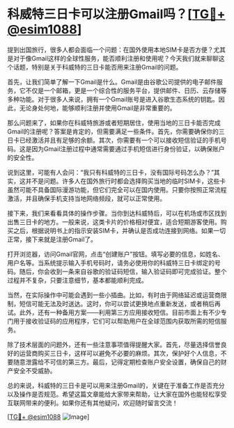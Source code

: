# 科威特三日卡可以注册Gmail吗？[[TG💪+ @esim1088](https://t.me/s/esim1088)]

提到出国旅行，很多人都会面临一个问题：在国外使用本地SIM卡是否方便？尤其是对于像Gmail这样的全球性服务，能否顺利注册和使用呢？今天我们就来聊聊这个话题，特别是关于科威特的三日卡能否用来注册Gmail的问题。

首先，让我们简单了解一下Gmail是什么。Gmail是由谷歌公司提供的电子邮件服务，它不仅是一个邮箱，更是一个综合性的服务平台，提供邮件、日历、云存储等多种功能。对于很多人来说，拥有一个Gmail账号是进入谷歌生态系统的钥匙。因此，无论身处何地，能够顺利注册并使用Gmail是非常重要的。

那么问题来了，如果你在科威特旅游或者短期居住，使用当地的三日卡能否完成Gmail的注册呢？答案是肯定的，但需要满足一些条件。首先，你需要确保你的三日卡已经激活并且有足够的余额。其次，你需要有一个可以接收短信验证的手机号码。这是因为Gmail注册过程中通常需要通过手机短信进行身份验证，以确保账户的安全性。

说到这里，可能有人会问：“我只有科威特的三日卡，没有国际号码怎么办？”其实，这并不是问题。许多人在国外旅行时都会选择购买当地的临时SIM卡，这些卡虽然可能不具备国际漫游功能，但它们完全可以在国内使用。只要你按照正常流程激活，并且确保手机支持当地网络频段，就可以正常使用。

接下来，我们来看看具体的操作步骤。当你到达科威特后，可以在机场或市区找到出售三日卡的地方。一般来说，这类卡片的价格相对便宜，适合短期游客使用。购买之后，根据说明书上的指示安装SIM卡，并确认是否成功连接到网络。如果一切正常，接下来就是注册Gmail了。

打开浏览器，访问Gmail官网，点击“创建账户”按钮。填写必要的信息，如姓名、用户名等。当系统提示输入手机号码时，请务必使用你的科威特三日卡绑定的号码。随后，你会收到一条来自谷歌的验证码短信，输入验证码即可完成验证。整个过程并不复杂，只要注意细节，基本都能顺利完成。

当然，在实际操作中可能会遇到一些小插曲。比如，有时由于网络延迟或运营商限制，短信可能无法及时送达。这时，你可以尝试更换地点重新发送，或者稍后再试。此外，还有一种备用方案——利用第三方应用接收短信。目前市面上有不少专门用于接收验证码的应用程序，它们可以帮助用户在全球范围内获取所需的短信服务。

除了技术层面的问题外，还有一些注意事项值得提醒大家。首先，尽量选择信誉良好的运营商购买三日卡，这样可以避免不必要的麻烦。其次，保护好个人信息，不要随意泄露给不可信的第三方。最后，记得定期检查账户安全设置，确保自己的财产安全不受威胁。

总的来说，科威特的三日卡是可以用来注册Gmail的，关键在于准备工作是否充分以及操作是否规范。希望这篇文章能给大家带来帮助，让大家在国外也能轻松享受互联网带来的便利。如果你还有其他疑问，欢迎随时留言交流！

[[TG💪+ @esim1088](https://t.me/s/esim1088) ![Image](https://i.postimg.cc/4NQfJmqS/Snipaste-2025-05-13-00-14-12.png)]